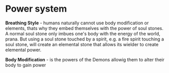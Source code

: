 # Power system

**Breathing Style** - humans naturally cannot use body modification or elements, thats why they embed themselves with the power of soul stones. A normal soul stone only imbues one's body with the energy of the world, prana. But using a soul stone touched by a spirit, e.g. a fire spirit touching a soul stone, will create an elemental stone that allows its wielder to create elemental power.


**Body Modification** - is the powers of the Demons allowig them to alter their body to gain power